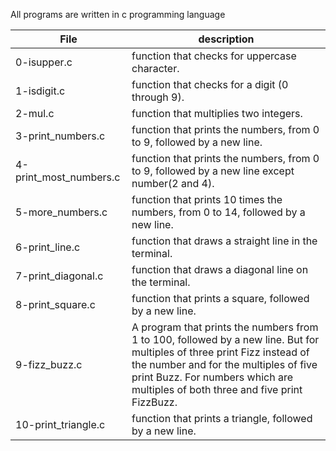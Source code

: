 All programs are written in c programming language

|  File                   |         description   |
|  ---------------------- | --------------------- |
|  0-isupper.c            |     function that checks for uppercase character.
|  1-isdigit.c            |     function that checks for a digit (0 through 9).
|  2-mul.c                |     function that multiplies two integers.
|  3-print_numbers.c      |     function that prints the numbers, from 0 to 9, followed by a new line.
|  4-print_most_numbers.c |     function that prints the numbers, from 0 to 9, followed by a new line except number(2 and 4).
|  5-more_numbers.c       |     function that prints 10 times the numbers, from 0 to 14, followed by a new line. 
|  6-print_line.c         |     function that draws a straight line in the terminal.
|  7-print_diagonal.c     |     function that draws a diagonal line on the terminal. 
|  8-print_square.c       |     function that prints a square, followed by a new line.
|  9-fizz_buzz.c          |     A program that prints the numbers from 1 to 100, followed by a new line. But for multiples of three print Fizz instead of the number and  for the multiples of five print Buzz. For numbers which are multiples of both three and five print FizzBuzz.
|  10-print_triangle.c    |     function that prints a triangle, followed by a new line.
